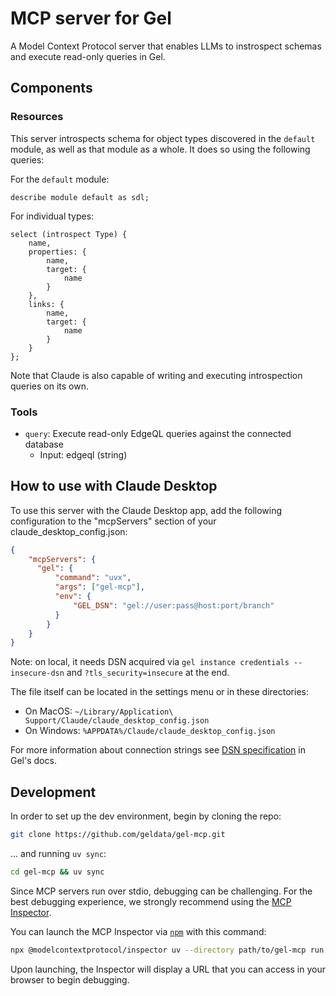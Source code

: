 # MCP server for Gel

A Model Context Protocol server that enables LLMs to instrospect schemas and execute read-only queries in Gel.

## Components

### Resources

This server introspects schema for object types discovered in the `default` module, as well as that module as a whole.
It does so using the following queries:

For the `default` module:

```edgeql
describe module default as sdl;
```

For individual types:

```edgeql
select (introspect Type) {
    name,
    properties: {
        name,
        target: {
            name
        }
    },
    links: {
        name,
        target: {
            name
        }
    }
};
```

Note that Claude is also capable of writing and executing introspection queries on its own.

### Tools

- `query`: Execute read-only EdgeQL queries against the connected database
    - Input: edgeql (string) 

## How to use with Claude Desktop

To use this server with the Claude Desktop app, add the following configuration to the "mcpServers" section of your claude_desktop_config.json:

```json
{
    "mcpServers": {
      "gel": {
          "command": "uvx",
          "args": ["gel-mcp"],
          "env": {
              "GEL_DSN": "gel://user:pass@host:port/branch"
          }
        }
    }
}
```

Note: on local, it needs DSN acquired via `gel instance credentials --insecure-dsn` and `?tls_security=insecure` at the end.


The file itself can be located in the settings menu or in these directories:

- On MacOS: `~/Library/Application\ Support/Claude/claude_desktop_config.json`
- On Windows: `%APPDATA%/Claude/claude_desktop_config.json`

For more information about connection strings see [DSN specification](https://docs.geldata.com/database/reference/dsn) in Gel's docs.

## Development

In order to set up the dev environment, begin by cloning the repo:

```bash
git clone https://github.com/geldata/gel-mcp.git
```

... and running `uv sync`:

```bash
cd gel-mcp && uv sync
```

Since MCP servers run over stdio, debugging can be challenging. For the best debugging
experience, we strongly recommend using the [MCP Inspector](https://github.com/modelcontextprotocol/inspector).

You can launch the MCP Inspector via [`npm`](https://docs.npmjs.com/downloading-and-installing-node-js-and-npm) with this command:

```bash
npx @modelcontextprotocol/inspector uv --directory path/to/gel-mcp run gel-mcp
```

Upon launching, the Inspector will display a URL that you can access in your browser to begin debugging.
